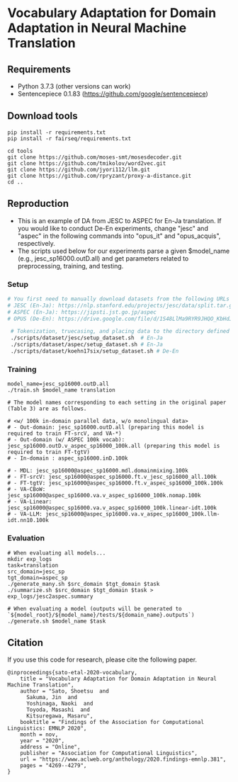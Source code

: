 # Vocabulary Adaptation for Domain Adaptation in Neural Machine Translation

## Requirements
- Python 3.7.3 (other versions can work)
- Sentencepiece 0.1.83 (https://github.com/google/sentencepiece)

## Download tools
```
pip install -r requirements.txt
pip install -r fairseq/requirements.txt

cd tools
git clone https://github.com/moses-smt/mosesdecoder.git 
git clone https://github.com/tmikolov/word2vec.git
git clone https://github.com/jyori112/llm.git
git clone https://github.com/rpryzant/proxy-a-distance.git
cd ..
```

## Reproduction
- This is an example of DA from JESC to ASPEC for En-Ja translation. If you would like to conduct De-En experiments, change "jesc" and "aspec" in the following commands into "opus_it" and "opus_acquis", respectively.
- The scripts used below for our experiments parse a given $model_name (e.g., jesc_sp16000.outD.all) and get parameters related to preprocessing, training, and testing. 


### Setup
```bash
# You first need to manually download datasets from the following URLs and place them to the directories specified in const.sh.
# JESC (En-Ja): https://nlp.stanford.edu/projects/jesc/data/split.tar.gz
# ASPEC (En-Ja): https://jipsti.jst.go.jp/aspec
# OPUS (De-En): https://drive.google.com/file/d/1S48LlMa9RYR9JHQO_KbHdJF8lwVOpLVH/view?usp=sharing

 # Tokenization, truecasing, and placing data to the directory defined by const.sh.
 ./scripts/dataset/jesc/setup_dataset.sh  # En-Ja
 ./scripts/dataset/aspec/setup_dataset.sh # En-Ja
 ./scripts/dataset/koehn17six/setup_dataset.sh # De-En
```

### Training
```
model_name=jesc_sp16000.outD.all
./train.sh $model_name translation

# The model names corresponding to each setting in the original paper (Table 3) are as follows.

# <w/ 100k in-domain parallel data, w/o monolingual data>
# - Out-domain: jesc_sp16000.outD.all (preparing this model is required to train FT-srcV, and VA-*)
# - Out-domain (w/ ASPEC 100k vocab): jesc_sp16000.outD.v_aspec_sp16000_100k.all (preparing this model is required to train FT-tgtV)
# - In-domain : aspec_sp16000.inD.100k

# - MDL: jesc_sp16000@aspec_sp16000.mdl.domainmixing.100k
# - FT-srcV: jesc_sp16000@aspec_sp16000.ft.v_jesc_sp16000_all.100k
# - FT-tgtV: jesc_sp16000@aspec_sp16000.ft.v_aspec_sp16000_100k.100k
# - VA-CBoW: jesc_sp16000@aspec_sp16000.va.v_aspec_sp16000_100k.nomap.100k
# - VA-Linear: jesc_sp16000@aspec_sp16000.va.v_aspec_sp16000_100k.linear-idt.100k
# - VA-LLM: jesc_sp16000@aspec_sp16000.va.v_aspec_sp16000_100k.llm-idt.nn10.100k
```


### Evaluation

```
# When evaluating all models...
mkdir exp_logs
task=translation
src_domain=jesc_sp
tgt_domain=aspec_sp
./generate_many.sh $src_domain $tgt_domain $task
./summarize.sh $src_domain $tgt_domain $task > exp_logs/jesc2aspec.summary

# When evaluating a model (outputs will be generated to `${model_root}/${model_name}/tests/${domain_name}.outputs`)
./generate.sh $model_name $task

```



## Citation
If you use this code for research, please cite the following paper.
```
@inproceedings{sato-etal-2020-vocabulary,
    title = "Vocabulary Adaptation for Domain Adaptation in Neural Machine Translation",
    author = "Sato, Shoetsu  and
      Sakuma, Jin  and
      Yoshinaga, Naoki  and
      Toyoda, Masashi  and
      Kitsuregawa, Masaru",
    booktitle = "Findings of the Association for Computational Linguistics: EMNLP 2020",
    month = nov,
    year = "2020",
    address = "Online",
    publisher = "Association for Computational Linguistics",
    url = "https://www.aclweb.org/anthology/2020.findings-emnlp.381",
    pages = "4269--4279",
}
```
